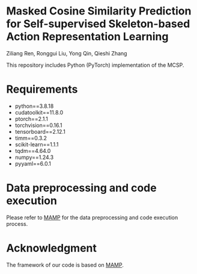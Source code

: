 # Masked Cosine Similarity Prediction for Self-supervised Skeleton-based Action Representation Learning

Ziliang Ren, Ronggui Liu, Yong Qin, Qieshi Zhang

This repository includes Python (PyTorch) implementation of the MCSP.

# Requirements
- python==3.8.18
- cudatoolkit==11.8.0
- ptorch==2.1.1
- torchvision==0.16.1
- tensorboard==2.12.1
- timm==0.3.2
- scikit-learn==1.1.1
- tqdm==4.64.0
- numpy==1.24.3
- pyyaml==6.0.1
  
# Data preprocessing and code execution
Please refer to [MAMP](https://github.com/maoyunyao/MAMP) for the data preprocessing and code execution process.

# Acknowledgment
The framework of our code is based on [MAMP](https://github.com/maoyunyao/MAMP).
